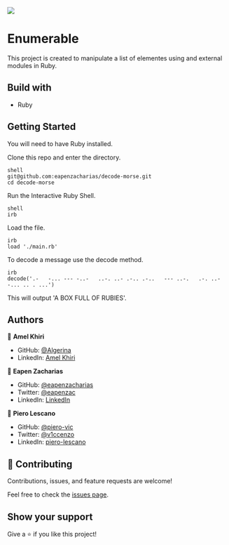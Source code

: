 ![](https://img.shields.io/badge/Microverse-blueviolet)

# Enumerable

This project is created to manipulate a list of elementes using and external modules in Ruby.


## Build with

- Ruby

## Getting Started

You will need to have Ruby installed.

Clone this repo and enter the directory.

```
shell
git@github.com:eapenzacharias/decode-morse.git
cd decode-morse
```

Run the Interactive Ruby Shell.

```
shell
irb
```

Load the file.

```
irb
load './main.rb'
```

To decode a message use the decode method.

```
irb
decode('.-   -... --- -..-   ..-. ..- .-.. .-..   --- ..-.   .-. ..- -... .. . ...')
```

This will output 'A BOX FULL OF RUBIES'.

## Authors

👤 **Amel Khiri**

- GitHub: [@Algerina](https://github.com/Algerina)
- LinkedIn: [Amel Khiri](https://linkedin.com/in/amel-khiri-qahwadji-37a550135)

👤 **Eapen Zacharias**

- GitHub: [@eapenzacharias](https://github.com/eapenzacharias)
- Twitter: [@eapenzac](https://twitter.com/eapenzac)
- LinkedIn: [LinkedIn](https://linkedin.com/in/eapenzac)

👤 **Piero Lescano**

- GitHub: [@piero-vic](https://github.com/piero-vic)
- Twitter: [@v1ccenzo](https://twitter.com/v1ccenzo)
- LinkedIn: [piero-lescano](https://linkedin.com/in/piero-lescano)


## 🤝 Contributing

Contributions, issues, and feature requests are welcome!

Feel free to check the [issues page](https://github.com/algerina/enumerable/issues).

## Show your support

Give a ⭐️ if you like this project!
